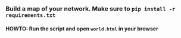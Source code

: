 ### Build a map of your network. Make sure to `pip install -r requirements.txt`

#### HOWTO: Run the script and open `world.html` in your browser